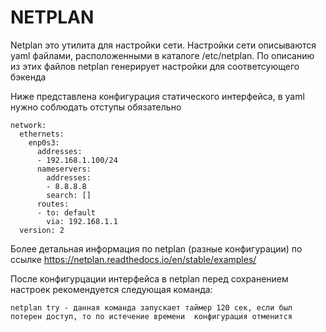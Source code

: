 # NETPLAN
Netplan это утилита для настройки сети. Настройки сети описываются yaml файлами, расположенными в каталоге /etc/netplan. По описанию из этих файлов netplan генерирует настройки для соответсующего бэкенда
   
Ниже представлена конфигурация статического интерфейса, в yaml нужно соблюдать отступы обязательно
```
network:
  ethernets:
    enp0s3:
      addresses:
      - 192.168.1.100/24
      nameservers:
        addresses:
        - 8.8.8.8
        search: []
      routes:
      - to: default
        via: 192.168.1.1
  version: 2
```
Более детальная информация по netplan (разные конфигурации) по ссылке https://netplan.readthedocs.io/en/stable/examples/   


После конфигурцации интерфейса в netplan перед сохранением настроек рекомендуется следующая команда:
```
netplan try - данная команда запускает таймер 120 сек, если был потерен доступ, то по истечение времени  конфигурация отменится
```
